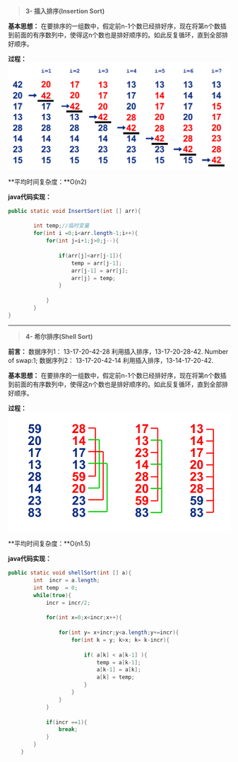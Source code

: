 > **3- 插入排序(Insertion Sort)**

**基本思想：**
在要排序的一组数中，假定前n-1个数已经排好序，现在将第n个数插到前面的有序数列中，使得这n个数也是排好顺序的。如此反复循环，直到全部排好顺序。

**过程：**
![插入排序](https://github.com/ZM-Fight/Android_Notes/blob/master/%E6%8E%92%E5%BA%8F%E7%AE%97%E6%B3%95(Java)/%E6%8F%92%E5%85%A5%E6%8E%92%E5%BA%8F.png )

**平均时间复杂度：**O(n2)

**java代码实现：**
``` java
public static void InsertSort(int [] arr){
		
		int temp;//临时变量
		for(int i =0;i<arr.length-1;i++){
			for(int j=i+1;j>0;j--){
				
				if(arr[j]<arr[j-1]){
					temp = arr[j-1];
					arr[j-1] = arr[j];
					arr[j] = temp;
				}
				
			}
		}	
}
```

-----------------


> **4- 希尔排序(Shell Sort)**

**前言：**
数据序列1： 13-17-20-42-28  利用插入排序，13-17-20-28-42. Number of swap:1;
数据序列2： 13-17-20-42-14  利用插入排序，13-14-17-20-42.


**基本思想：**
在要排序的一组数中，假定前n-1个数已经排好序，现在将第n个数插到前面的有序数列中，使得这n个数也是排好顺序的。如此反复循环，直到全部排好顺序。

**过程：**
![希尔排序](https://github.com/ZM-Fight/Android_Notes/blob/master/%E6%8E%92%E5%BA%8F%E7%AE%97%E6%B3%95(Java)/%E5%B8%8C%E5%B0%94%E6%8E%92%E5%BA%8F.png )

**平均时间复杂度：**O(n1.5)


**java代码实现：**
``` java
public static void shellSort(int [] a){
		int  incr = a.length;
		int temp  = 0;
		while(true){
			incr = incr/2;
			
			for(int x=0;x<incr;x++){
				
				for(int y= x+incr;y<a.length;y+=incr){
					for(int k = y; k>x; k= k-incr){
						
						if( a[k] < a[k-1] ){
							temp = a[k-1];
							a[k-1] = a[k];
							a[k] = temp;
						}
					}
				}
			}
			
			if(incr ==1){
				break;
			}
		}
	}
```
